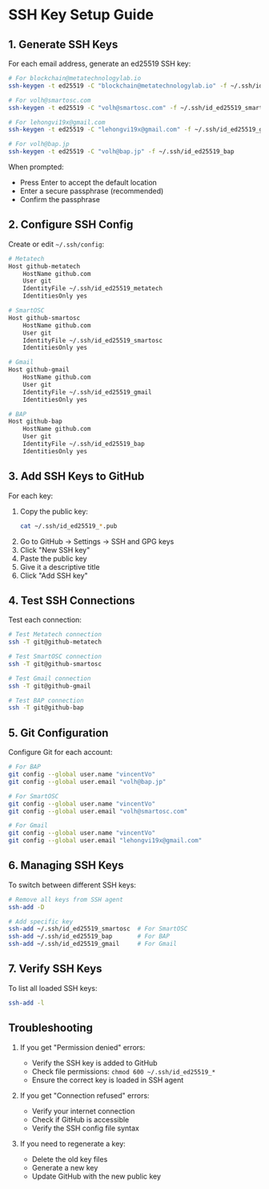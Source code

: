 # SSH Key Setup Guide

## 1. Generate SSH Keys

For each email address, generate an ed25519 SSH key:

```bash
# For blockchain@metatechnologylab.io
ssh-keygen -t ed25519 -C "blockchain@metatechnologylab.io" -f ~/.ssh/id_ed25519_metatech

# For volh@smartosc.com
ssh-keygen -t ed25519 -C "volh@smartosc.com" -f ~/.ssh/id_ed25519_smartosc

# For lehongvi19x@gmail.com
ssh-keygen -t ed25519 -C "lehongvi19x@gmail.com" -f ~/.ssh/id_ed25519_gmail

# For volh@bap.jp
ssh-keygen -t ed25519 -C "volh@bap.jp" -f ~/.ssh/id_ed25519_bap
```

When prompted:
- Press Enter to accept the default location
- Enter a secure passphrase (recommended)
- Confirm the passphrase

## 2. Configure SSH Config

Create or edit `~/.ssh/config`:

```bash
# Metatech
Host github-metatech
    HostName github.com
    User git
    IdentityFile ~/.ssh/id_ed25519_metatech
    IdentitiesOnly yes

# SmartOSC
Host github-smartosc
    HostName github.com
    User git
    IdentityFile ~/.ssh/id_ed25519_smartosc
    IdentitiesOnly yes

# Gmail
Host github-gmail
    HostName github.com
    User git
    IdentityFile ~/.ssh/id_ed25519_gmail
    IdentitiesOnly yes

# BAP
Host github-bap
    HostName github.com
    User git
    IdentityFile ~/.ssh/id_ed25519_bap
    IdentitiesOnly yes
```

## 3. Add SSH Keys to GitHub

For each key:
1. Copy the public key:
   ```bash
   cat ~/.ssh/id_ed25519_*.pub
   ```
2. Go to GitHub → Settings → SSH and GPG keys
3. Click "New SSH key"
4. Paste the public key
5. Give it a descriptive title
6. Click "Add SSH key"

## 4. Test SSH Connections

Test each connection:
```bash
# Test Metatech connection
ssh -T git@github-metatech

# Test SmartOSC connection
ssh -T git@github-smartosc

# Test Gmail connection
ssh -T git@github-gmail

# Test BAP connection
ssh -T git@github-bap
```

## 5. Git Configuration

Configure Git for each account:

```bash
# For BAP
git config --global user.name "vincentVo"
git config --global user.email "volh@bap.jp"

# For SmartOSC
git config --global user.name "vincentVo"
git config --global user.email "volh@smartosc.com"

# For Gmail
git config --global user.name "vincentVo"
git config --global user.email "lehongvi19x@gmail.com"
```

## 6. Managing SSH Keys

To switch between different SSH keys:

```bash
# Remove all keys from SSH agent
ssh-add -D

# Add specific key
ssh-add ~/.ssh/id_ed25519_smartosc  # For SmartOSC
ssh-add ~/.ssh/id_ed25519_bap       # For BAP
ssh-add ~/.ssh/id_ed25519_gmail     # For Gmail
```

## 7. Verify SSH Keys

To list all loaded SSH keys:
```bash
ssh-add -l
```

## Troubleshooting

1. If you get "Permission denied" errors:
   - Verify the SSH key is added to GitHub
   - Check file permissions: `chmod 600 ~/.ssh/id_ed25519_*`
   - Ensure the correct key is loaded in SSH agent

2. If you get "Connection refused" errors:
   - Verify your internet connection
   - Check if GitHub is accessible
   - Verify the SSH config file syntax

3. If you need to regenerate a key:
   - Delete the old key files
   - Generate a new key
   - Update GitHub with the new public key 